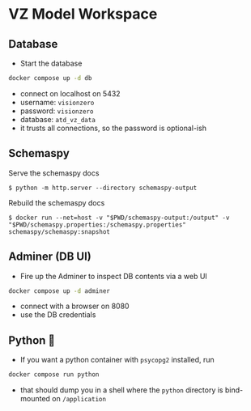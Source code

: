 # VZ Model Workspace

## Database

- Start the database

```bash
docker compose up -d db
```

- connect on localhost on 5432
- username: `visionzero`
- password: `visionzero`
- database: `atd_vz_data`
- it trusts all connections, so the password is optional-ish


## Schemaspy

Serve the schemaspy docs

```shell
$ python -m http.server --directory schemaspy-output
```

Rebuild the schemaspy docs

```shell
$ docker run --net=host -v "$PWD/schemaspy-output:/output" -v "$PWD/schemaspy.properties:/schemaspy.properties" schemaspy/schemaspy:snapshot
```

## Adminer (DB UI)

- Fire up the Adminer to inspect DB contents via a web UI

```bash
docker compose up -d adminer
```

- connect with a browser on 8080
- use the DB credentials

## Python 🐍

- If you want a python container with `psycopg2` installed, run

```bash
docker compose run python
```

- that should dump you in a shell where the `python` directory is bind-mounted on `/application`
